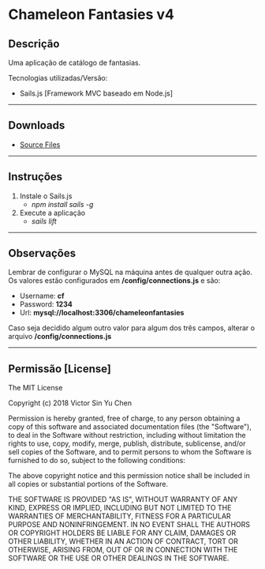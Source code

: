 # Chameleon Fantasies v4

## Descrição
Uma aplicação de catálogo de fantasias.

Tecnologias utilizadas/Versão: 
 * Sails.js [Framework MVC baseado em Node.js]

---
## Downloads

* [Source Files](/chameleonfantasies/v4/v4.zip)

---
## Instruções

1. Instale o Sails.js
    * *npm install sails -g*
2. Execute a aplicação
    * *sails lift*

---
## Observações

Lembrar de configurar o MySQL na máquina antes de qualquer outra ação. Os valores estão configurados em **/config/connections.js** e são:
 * Username: **cf**
 * Password: **1234**
 * Url: **mysql://localhost:3306/chameleonfantasies**

Caso seja decidido algum outro valor para algum dos três campos, alterar o arquivo **/config/connections.js**

---
## Permissão [License]

The MIT License

Copyright (c) 2018 Victor Sin Yu Chen

Permission is hereby granted, free of charge, to any person obtaining a copy of
this software and associated documentation files (the "Software"), to deal in
the Software without restriction, including without limitation the rights to
use, copy, modify, merge, publish, distribute, sublicense, and/or sell copies of
the Software, and to permit persons to whom the Software is furnished to do so,
subject to the following conditions:

The above copyright notice and this permission notice shall be included in all
copies or substantial portions of the Software.

THE SOFTWARE IS PROVIDED "AS IS", WITHOUT WARRANTY OF ANY KIND, EXPRESS OR
IMPLIED, INCLUDING BUT NOT LIMITED TO THE WARRANTIES OF MERCHANTABILITY, FITNESS
FOR A PARTICULAR PURPOSE AND NONINFRINGEMENT. IN NO EVENT SHALL THE AUTHORS OR
COPYRIGHT HOLDERS BE LIABLE FOR ANY CLAIM, DAMAGES OR OTHER LIABILITY, WHETHER
IN AN ACTION OF CONTRACT, TORT OR OTHERWISE, ARISING FROM, OUT OF OR IN
CONNECTION WITH THE SOFTWARE OR THE USE OR OTHER DEALINGS IN THE SOFTWARE.
